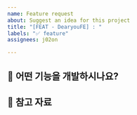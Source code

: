 ```yaml
---
name: Feature request
about: Suggest an idea for this project
title: "[FEAT - DearyouFE] : "
labels: "✅ feature"
assignees: j02on

---
```


## 💬 어떤 기능을 개발하시나요?
>

## 📖 참고 자료
